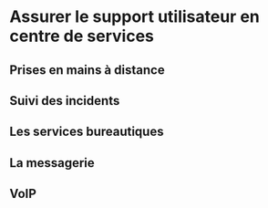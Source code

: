 # Assurer le support utilisateur en centre de services
## Prises en mains à distance

## Suivi des incidents

## Les services bureautiques

## La messagerie

## VoIP
